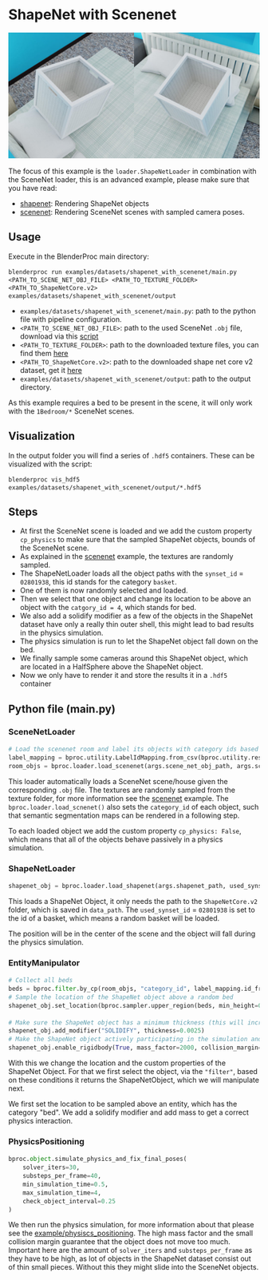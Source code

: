 # ShapeNet with Scenenet

<p align="center">
<img src="../../../images/shapenet_with_scenenet_rendering.jpg" alt="Front readme image" width=550>
</p>

The focus of this example is the `loader.ShapeNetLoader` in combination with the SceneNet loader, this is an advanced example, please make sure that you have read:

* [shapenet](../shapenet/README.md): Rendering ShapeNet objects 
* [scenenet](../scenenet/README.md): Rendering SceneNet scenes with sampled camera poses.


## Usage

Execute in the BlenderProc main directory:

```
blenderproc run examples/datasets/shapenet_with_scenenet/main.py <PATH_TO_SCENE_NET_OBJ_FILE> <PATH_TO_TEXTURE_FOLDER> <PATH_TO_ShapeNetCore.v2> examples/datasets/shapenet_with_scenenet/output
``` 

* `examples/datasets/shapenet_with_scenenet/main.py`: path to the python file with pipeline configuration.
* `<PATH_TO_SCENE_NET_OBJ_FILE>`: path to the used SceneNet `.obj` file, download via this [script](../../scripts/download_scenenet.py)
* `<PATH_TO_TEXTURE_FOLDER>`: path to the downloaded texture files, you can find them [here](http://tinyurl.com/zpc9ppb)
* `<PATH_TO_ShapeNetCore.v2>`: path to the downloaded shape net core v2 dataset, get it [here](http://www.shapenet.org/) 
* `examples/datasets/shapenet_with_scenenet/output`: path to the output directory.

As this example requires a bed to be present in the scene, it will only work with the `1Bedroom/*` SceneNet scenes.

## Visualization

In the output folder you will find a series of `.hdf5` containers. These can be visualized with the script:

```
blenderproc vis_hdf5 examples/datasets/shapenet_with_scenenet/output/*.hdf5
``` 

## Steps

* At first the SceneNet scene is loaded and we add the custom property `cp_physics` to make sure that the sampled ShapeNet objects, bounds of the SceneNet scene.
* As explained in the [scenenet](../scenenet/README.md) example, the textures are randomly sampled.
* The ShapeNetLoader loads all the object paths with the `synset_id` = `02801938`, this id stands for the category `basket`.
* One of them is now randomly selected and loaded.
* Then we select that one object and change its location to be above an object with the `catgory_id = 4`, which stands for bed.
* We also add a solidify modifier as a few of the objects in the ShapeNet dataset have only a really thin outer shell, this might lead to bad results in the physics simulation.
* The physics simulation is run to let the ShapeNet object fall down on the bed.
* We finally sample some cameras around this ShapeNet object, which are located in a HalfSphere above the ShapeNet object.
* Now we only have to render it and store the results it in a `.hdf5` container


## Python file (main.py)

### SceneNetLoader

```python
# Load the scenenet room and label its objects with category ids based on the nyu mapping
label_mapping = bproc.utility.LabelIdMapping.from_csv(bproc.utility.resolve_resource(os.path.join('id_mappings', 'nyu_idset.csv')))
room_objs = bproc.loader.load_scenenet(args.scene_net_obj_path, args.scene_texture_path, label_mapping)
```

This loader automatically loads a SceneNet scene/house given the corresponding `.obj` file. 
The textures are randomly sampled from the texture folder, for more information see the [scenenet](../scenenet/README.md) example.
The `bproc.loader.load_scnenet()` also sets the `category_id` of each object, such that semantic segmentation maps can be rendered in a following step.

To each loaded object we add the custom property `cp_physics: False`, which means that all of the objects behave passively in a physics simulation.

### ShapeNetLoader 

```python
shapenet_obj = bproc.loader.load_shapenet(args.shapenet_path, used_synset_id="02801938")
```


This loads a ShapeNet Object, it only needs the path to the `ShapeNetCore.v2` folder, which is saved in `data_path`.
The `used_synset_id` = `02801938` is set to the id of a basket, which means a random basket will be loaded.

The position will be in the center of the scene and the object will fall during the physics simulation.

### EntityManipulator
 
```python
# Collect all beds
beds = bproc.filter.by_cp(room_objs, "category_id", label_mapping.id_from_label("bed"))
# Sample the location of the ShapeNet object above a random bed
shapenet_obj.set_location(bproc.sampler.upper_region(beds, min_height=0.3))

# Make sure the ShapeNet object has a minimum thickness (this will increase the stability of the simulator)
shapenet_obj.add_modifier("SOLIDIFY", thickness=0.0025)
# Make the ShapeNet object actively participating in the simulation and increase its mass to stabilize the simulation
shapenet_obj.enable_rigidbody(True, mass_factor=2000, collision_margin=0.00001, collision_shape="MESH")
```

With this we change the location and the custom properties of the ShapeNet Object.
For that we first select the object, via the `"filter"`, based on these conditions it returns the ShapeNetObject, which we will manipulate next.

We first set the location to be sampled above an entity, which has the category "bed".
We add a solidify modifier and add mass to get a correct physics interaction.


### PhysicsPositioning

```python
bproc.object.simulate_physics_and_fix_final_poses(
    solver_iters=30,
    substeps_per_frame=40,
    min_simulation_time=0.5,
    max_simulation_time=4,
    check_object_interval=0.25
)
```

We then run the physics simulation, for more information about that please see the [example/physiscs_positioning](../physics_positioning/README.md).
The high mass factor and the small collision margin guarantee that the object does not move too much.
Important here are the amount of `solver_iters` and `substeps_per_frame` as they have to be high, as lot of objects in the ShapeNet dataset consist out of thin small pieces.
Without this they might slide into the SceneNet objects.
